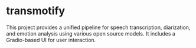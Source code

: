 # transmotify
This project provides a unified pipeline for speech transcription, diarization, and emotion analysis using various open source models. It includes a Gradio-based UI for user interaction.
